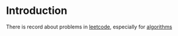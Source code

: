 <!--
 * @Filename: 
 * @Author: shifaqiang
 * @Email: 14061115@buaa.edu.cn
 * @Github: https://github.com/luoboganer
 * @Date: 2020-09-05 11:03:57
 * @LastEditors: shifaqiang
 * @LastEditTime: 2020-09-05 11:04:21
 * @Software: Visual Studio Code
 * @Description: 
-->

# Introduction

There is record about problems in [leetcode](https://leetcode.com/), especially for [algorithms](https://leetcode.com/problemset/algorithms/)